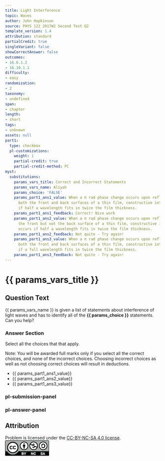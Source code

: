 ```yaml
---
title: Light Interference
topic: Waves
author: John Hopkinson
source: PHYS 122 2017W2 Second Test Q2
template_version: 1.4
attribution: standard
partialCredit: true
singleVariant: false
showCorrectAnswer: false
outcomes:
- 16.6.1.2
- 16.10.1.1
difficulty:
- easy
randomization:
- 2
taxonomy:
- undefined
span:
- chapter
length:
- short
tags:
- unknown
assets: null
part1:
  type: checkbox
  pl-customizations:
    weight: 1
    partial-credit: true
    partial-credit-method: PC
myst:
  substitutions:
    params_vars_title: Correct and Incorrect Statements
    params_vars_name: Aliyah
    params_choice: 'FALSE'
    params_part1_ans1_value: When a π rad phase change occurs upon reflection from
      both the front and back surfaces of a thin film, constructive interference occurs
      if half a wavelength fits in twice the film thickness.
    params_part1_ans1_feedback: Correct! Nice work
    params_part1_ans2_value: When a π rad phase change occurs upon reflection from
      the front but not the back surface of a thin film, constructive interference
      occurs if half a wavelength fits in twice the film thickness.
    params_part1_ans2_feedback: Not quite - Try again!
    params_part1_ans3_value: When a π rad phase change occurs upon reflection from
      both the front and back surfaces of a thin film, constructive interference occurs
      if a full wavelength fits in twice the film thickness.
    params_part1_ans3_feedback: Not quite - Try again!
---
```

# {{ params_vars_title }}

## Question Text

{{ params_vars_name }} is given a list of statements about interference of light waves and has to identify all of the __{{ params_choice }}__ statements. Can you help?

### Answer Section

Select all the choices that that apply.

Note: You will be awarded full marks only if you select all the correct choices, and none of the incorrect choices. Choosing incorrect choices as well as not choosing correct choices will result in deductions.

- {{ params_part1_ans1_value}}
- {{ params_part1_ans2_value}}
- {{ params_part1_ans3_value}}

### pl-submission-panel

### pl-answer-panel

## Attribution

Problem is licensed under the [CC-BY-NC-SA 4.0 license](https://creativecommons.org/licenses/by-nc-sa/4.0/).<br> ![The Creative Commons 4.0 license requiring attribution-BY, non-commercial-NC, and share-alike-SA license.](https://raw.githubusercontent.com/firasm/bits/master/by-nc-sa.png)